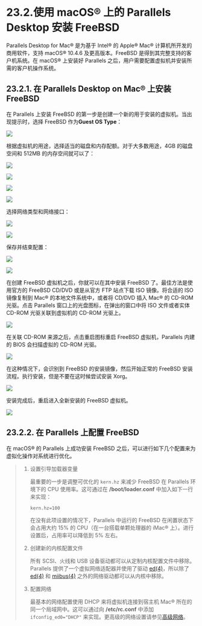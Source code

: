 # 23.2.使用 macOS® 上的 Parallels Desktop 安装 FreeBSD

Parallels Desktop for Mac® 是为基于 Intel® 的 Apple® Mac® 计算机所开发的商用软件，支持 macOS® 10.4.6 及更高版本。FreeBSD 是得到其完整支持的客户机系统。在 macOS® 上安装好 Parallels 之后，用户需要配置虚拟机并安装所需的客户机操作系统。

## 23.2.1. 在 Parallels Desktop on Mac® 上安装 FreeBSD

在 Parallels 上安装 FreeBSD 的第一步是创建一个新的用于安装的虚拟机。当出现提示时，选择 FreeBSD 作为**Guest OS Type**：

![](.././img/assets/parallels-freebsd1.png)

根据虚拟机的用途，选择适当的磁盘和内存配额。对于大多数用途，4GB 的磁盘空间和 512MB 的内存空间就可以了：

![](.././img/assets/parallels-freebsd2.png)

![](.././img/assets/parallels-freebsd3.png)

![](.././img/assets/parallels-freebsd4.png)

![](.././img/assets/parallels-freebsd5.png)

选择网络类型和网络接口：

![](.././img/assets/parallels-freebsd6.png)

![](.././img/assets/parallels-freebsd7.png)

保存并结束配置：

![](.././img/assets/parallels-freebsd8.png)

![](.././img/assets/parallels-freebsd9.png)

在创建 FreeBSD 虚拟机之后，你就可以在其中安装 FreeBSD 了。最佳方法是使用官方的 FreeBSD CD/DVD 或是从官方 FTP 站点下载 ISO 镜像。将合适的 ISO 镜像复制到 Mac® 的本地文件系统中，或者将 CD/DVD 插入 Mac® 的 CD-ROM 光驱。点击 Parallels 窗口上的光盘图标，在弹出的窗口中将 ISO 文件或者实体 CD-ROM 光驱关联到虚拟机的 CD-ROM 光驱上。

![](.././img/assets/parallels-freebsd11.png)

在关联 CD-ROM 来源之后，点击重启图标重启 FreeBSD 虚拟机，Parallels 内建的 BIOS 会扫描虚拟的 CD-ROM 光驱。

![](.././img/assets/parallels-freebsd10.png)

在这种情况下，会识别到 FreeBSD 的安装镜像，然后开始正常的 FreeBSD 安装流程。执行安装，但是不要在这时候尝试安装 Xorg。

![](.././img/assets/parallels-freebsd12.png)

安装完成后，重启进入全新安装的 FreeBSD 虚拟机。

![](.././img/assets/parallels-freebsd13.png)

## 23.2.2. 在 Parallels 上配置 FreeBSD

在 macOS® 的 Parallels 上成功安装 FreeBSD 之后，可以进行如下几个配置来为虚拟化操作对系统进行优化。

> 1.  设置引导加载器变量
>
>     最重要的一步是调整可优化的 `kern.hz` 来减少 FreeBSD 在 Parallels 环境下的 CPU 使用率。这可通过在 **/boot/loader.conf** 中加入如下一行来实现：
>
>     ```
>     kern.hz=100
>     ```
>
>     在没有此项设置的情况下，Parallels 中运行的 FreeBSD 在闲置状态下会占用大约 15% 的 CPU（在一台搭载单颗处理器的 iMac® 上）。进行设置后，占用率可以降低到 5% 左右。
> 2.  创建新的内核配置文件
>
>     所有 SCSI、火线和 USB 设备驱动都可以从定制内核配置文件中移除。Parallels 提供了一个虚拟网络适配器并使用了驱动 [ed(4)](https://www.freebsd.org/cgi/man.cgi?query=ed\&sektion=4\&format=html)，所以除了 [ed(4)](https://www.freebsd.org/cgi/man.cgi?query=ed\&sektion=4\&format=html) 和 [miibus(4)](https://www.freebsd.org/cgi/man.cgi?query=miibus\&sektion=4\&format=html) 之外的网络驱动都可以从内核中移除。
> 3.  配置网络
>
>     最基本的网络配置使用 DHCP 来将虚拟机连接到宿主机 Mac® 所在的同一个局域网中。这可以通过向 **/etc/rc.conf** 中添加 `ifconfig_ed0="DHCP"` 来实现。更高级的网络设置请参见[高级网络](https://docs.freebsd.org/en/books/handbook/advanced-networking/index.html#advanced-networking)。
